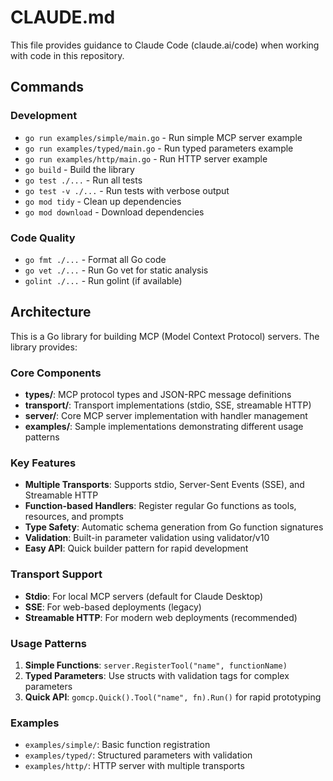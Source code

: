 # CLAUDE.md

This file provides guidance to Claude Code (claude.ai/code) when working with code in this repository.

## Commands

### Development
- `go run examples/simple/main.go` - Run simple MCP server example
- `go run examples/typed/main.go` - Run typed parameters example
- `go run examples/http/main.go` - Run HTTP server example
- `go build` - Build the library
- `go test ./...` - Run all tests
- `go test -v ./...` - Run tests with verbose output
- `go mod tidy` - Clean up dependencies
- `go mod download` - Download dependencies

### Code Quality
- `go fmt ./...` - Format all Go code
- `go vet ./...` - Run Go vet for static analysis
- `golint ./...` - Run golint (if available)

## Architecture

This is a Go library for building MCP (Model Context Protocol) servers. The library provides:

### Core Components
- **types/**: MCP protocol types and JSON-RPC message definitions
- **transport/**: Transport implementations (stdio, SSE, streamable HTTP)
- **server/**: Core MCP server implementation with handler management
- **examples/**: Sample implementations demonstrating different usage patterns

### Key Features
- **Multiple Transports**: Supports stdio, Server-Sent Events (SSE), and Streamable HTTP
- **Function-based Handlers**: Register regular Go functions as tools, resources, and prompts
- **Type Safety**: Automatic schema generation from Go function signatures
- **Validation**: Built-in parameter validation using validator/v10
- **Easy API**: Quick builder pattern for rapid development

### Transport Support
- **Stdio**: For local MCP servers (default for Claude Desktop)
- **SSE**: For web-based deployments (legacy)
- **Streamable HTTP**: For modern web deployments (recommended)

### Usage Patterns
1. **Simple Functions**: `server.RegisterTool("name", functionName)`
2. **Typed Parameters**: Use structs with validation tags for complex parameters
3. **Quick API**: `gomcp.Quick().Tool("name", fn).Run()` for rapid prototyping

### Examples
- `examples/simple/`: Basic function registration
- `examples/typed/`: Structured parameters with validation
- `examples/http/`: HTTP server with multiple transports